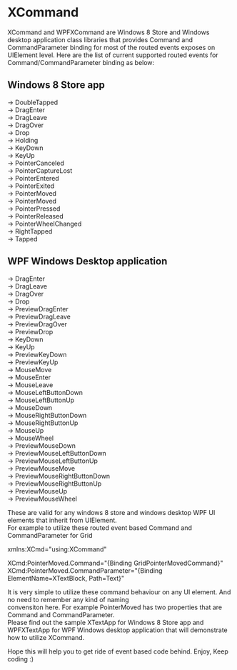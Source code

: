 XCommand
========
XCommand and WPFXCommand are Windows 8 Store and Windows desktop application class libraries that provides Command and CommandParameter binding for most of the routed events exposes on UIElement level. Here are the list of current supported routed events for Command/CommandParameter binding as below:

Windows 8 Store app                                                                                               
---------------------                                                                                                 
-> DoubleTapped						
-> DragEnter							
-> DragLeave							
-> DragOver							
-> Drop							
-> Holding							
-> KeyDown											
-> KeyUp														
-> PointerCanceled						
-> PointerCaptureLost						
-> PointerEntered							
-> PointerExited														
-> PointerMoved							
-> PointerMoved							
-> PointerPressed													
-> PointerReleased						
-> PointerWheelChanged						
-> RightTapped							                                                                                        
-> Tapped				                                                                                                  

WPF Windows Desktop application                                                                                       
--------------------------------                                                                                      
-> DragEnter                                                                                                        
-> DragLeave                                                                                                          
-> DragOver                                                                                                   
-> Drop                                                                                                                 
-> PreviewDragEnter                                                                                                     
-> PreviewDragLeave                                                                                                     
-> PreviewDragOver                                                                                                   
-> PreviewDrop                                                                                                          
-> KeyDown                                                                                                              
-> KeyUp                                                                                                              
-> PreviewKeyDown                                                                                                       
-> PreviewKeyUp                                                                                                         
-> MouseMove                                                                                                            
-> MouseEnter                                                                                                      
-> MouseLeave                                                                                                           
-> MouseLeftButtonDown                                                                                                  
-> MouseLeftButtonUp                                                                                                   
-> MouseDown                                                                                                          
-> MouseRightButtonDown                                                                                                 
-> MouseRightButtonUp                                                                                                   
-> MouseUp                                                                                                              
-> MouseWheel                                                                                                          
-> PreviewMouseDown                                                                                                     
-> PreviewMouseLeftButtonDown                                                                                           
-> PreviewMouseLeftButtonUp                                                                                             
-> PreviewMouseMove                                                                                                   
-> PreviewMouseRightButtonDown                                                                                          
-> PreviewMouseRightButtonUp                                                                                            
-> PreviewMouseUp                                                                                                  
-> PreviewMouseWheel                                                                                                  

These are valid for any windows 8 store and windows desktop WPF UI elements that inherit from UIElement.			
For example to utilize these routed event based Command and CommandParameter for Grid			

xmlns:XCmd="using:XCommand"

XCmd:PointerMoved.Command="{Binding GridPointerMovedCommand}" 				
XCmd:PointerMoved.CommandParameter="{Binding ElementName=XTextBlock, Path=Text}"		

It is very simple to utilize these command behaviour on any UI element. And no need to remember any kind of naming	
convensiton here. For example PointerMoved has two properties that are Command and CommandParameter.		
Please find out the sample XTextApp for Windows 8 Store app and WPFXTextApp for WPF Windows desktop application that will demonstrate how to utilize XCommand. 		

Hope this will help you to get ride of event based code behind.	Enjoy, Keep coding :)	
